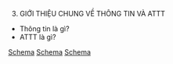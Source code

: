 3. GIỚI THIỆU CHUNG VỀ THÔNG TIN VÀ ATTT
*   Thông tin là gì?
*   ATTT là gì?

[Schema](page_19_img_0.png)
[Schema](page_19_img_1.png)
[Schema](page_19_img_2.png)
